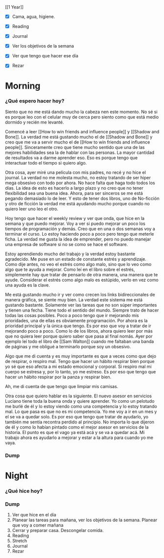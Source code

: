 [[1 Year]]

+ [x] Cama, agua, higiene.
+ [x]  Reading
+ [x] Journal
+ [x] Ver los objetivos de la semana
+ [x] Ver que tengo que hacer ese día
+ [x]  Rezar




# Morning 

### ¿Qué espero hacer hoy?
Siento que no me está dando mucho la cabeza nen este momento. No sé si es porque leo con el celular muy de cerca pero siento como que está medio dormido y recién me levanté. 

Comencé a leer [[How to win friends and influence people]] y [[Shadow and Bone]]. La verdad me está gustando mucho el de [[Shadow and Bone]] y creo que me va a servir mucho el de [[How to win friends and influence people]]. Sinceramente creo que tiene mucho sentido que una de las mejores habilidades sea la de hablar con las personas. La mayor cantidad de resultados va a darme aprender eso. Eso es porque tengo que interactuar todo el tiempo si quiero algo. 

Otra cosa, ayer miré una película con mis padres, no recé y no hice el journal. La verdad no me molesta mucho, no estoy tratando de ser hiper mega obsesivo con todo por ahora. No hace falta que haga todo todos los días. La idea de esto es hacerlo a largo plazo y no creo que no tener flexibilidad sea una buena idea. Ahora, para ser sinceros se me está pegando demasiado lo de leer. Y esto de tener dos libros, uno de No-ficción y otro de ficción la verdad me está ayudando mucho porque cuando no quiero leer uno leo el otro. 

Hoy tengo que hacer el weekly review y ver que onda, que hice en la semana y que puedo mejorar. Voy a ver si puedo mejorar un poco los tiempos de programación y demás. Creo que en una o dos semanas voy a terminar el curso. Lo estoy haciendo poco a poco pero tengo que meterle ficha. La verdad me gusta la idea de emprender, pero no puedo manejar una empresa de software si no se como se hace el software. 

Estoy aprendiendo mucho del trabajo y la verdad estoy bastante agradecido. Me puse en un estado de constante estrés y aprendizaje. Como dije antes, no veo el estrés como algo malo, sino que lo veo como algo que te ayuda a mejorar. Como leí en el libro sobre el estrés, simplemente hay que tratar de pensarlo de otra manera, una manera que te ayude. Considerar el estrés como algo malo es estúpido, verlo en vez como una ayuda es la clave.

Me está gustando mucho ir y ver como crecen los links bidireccionales de manera gráfica, se siente muy bien. La verdad este sistema me está gustando bastante. Solamente ver las tareas que no son súper importantes y tienen una fecha. Tiene todo el sentido del mundo. Siempre trato de hacer todas las cosas posibles. Poco a poco tengo que ir mejorando mis prioridades, una de ellas es obviamente programación. Por ahora es la prioridad principal y la única que tengo. Es por eso que voy a tratar de ir mejorando poco a poco. Como lo de los libros, ahora quiero leer por más que no quiera leer porque quiero saber que pasa al final nomás. Ayer por ejemplo leí todo el libro de [[Sam Walton]] cuando me faltaban una banda de páginas y me obligué a terminarlo porque soy un obsesivo. 

Algo que me di cuenta y es muy importante es que a veces como que dejo de respirar, o respiro mal. Tengo que hacer un hábito respirar bien porque yo sé que eso afecta a mi estado emocional y corporal. Si respiro mal mi cuerpo se estresa y, por lo tanto, yo me estreso. Es por eso que tengo que hacer un hábito respirar por la panza y respirar bien.  


Ah, me di cuenta de que tengo que limpiar mis camisas. 


Otra cosa que quiero hablar es la siguiente. El nuevo asesor en servicios Luciano tiene toda la buena onda y quiere aprender. Yo como un pelotudo me burlé de él y lo estoy viendo como una competencia y lo estoy tratando mal. Lo que pasa es que no es mi competencia. Yo me voy a ir en un mes y el se va a quedar solo. Es por eso que tengo que tratar de ayudarlo, yo también me sentía recontra perdido al principio. No importa lo que dijeron de él y como lo habían pintado como el mejor asesor en servicios de la historia. El punto es que el vago ya está acá y se va a quedar acá. Mi trabajo ahora es ayudarlo a mejorar y estar a la altura para cuando yo me vaya.  


### Dump






# Night 
### ¿Qué hice hoy?






### Dump






 


1.  Ver que hice en el día
2.  Planear las tareas para mañana, ver los objetivos de la semana. Planear que voy a comer mañana
3.  Cerrar y preparar casa. Descongelar comida.
4.  Reading
5.  Stretch
6.  Journal
7.  Rezar



